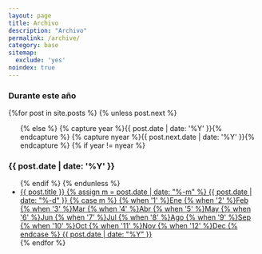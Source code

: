```yaml
---
layout: page
title: Archivo
description: "Archivo"
permalink: /archive/
category: base
sitemap:
  exclude: 'yes'
noindex: true
---
```


<section id="archive">
  <h3>Durante este año</h3>
  {%for post in site.posts %}
    {% unless post.next %}
      <ul class="post-list">
    {% else %}
      {% capture year %}{{ post.date | date: '%Y' }}{% endcapture %}
      {% capture nyear %}{{ post.next.date | date: '%Y' }}{% endcapture %}
      {% if year != nyear %}
        </ul>
        <h3>{{ post.date | date: '%Y' }}</h3>
        <ul class="post-list">
      {% endif %}
    {% endunless %}
      <li><a href="{{ site.url }}{{ post.url }}">{{ post.title }}<span class="entry-date">
      <time datetime="{{ post.date | date_to_xmlschema }}">
      {% assign m = post.date | date: "%-m" %}
      {{ post.date | date: "%-d" }}
      {% case m %}
        {% when '1' %}Ene
        {% when '2' %}Feb
        {% when '3' %}Mar
        {% when '4' %}Abr
        {% when '5' %}May
        {% when '6' %}Jun
        {% when '7' %}Jul
        {% when '8' %}Ago
        {% when '9' %}Sep
        {% when '10' %}Oct
        {% when '11' %}Nov
        {% when '12' %}Dec
      {% endcase %}
      {{ post.date | date: "%Y" }}
      </time></span></a></li>
  {% endfor %}
  </ul>
</section>
